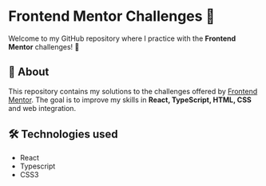 # Frontend Mentor Challenges 🚀

Welcome to my GitHub repository where I practice with the **Frontend Mentor** challenges! 🎯

## 📌 About
This repository contains my solutions to the challenges offered by [Frontend Mentor](https://www.frontendmentor.io/). The goal is to improve my skills in **React, TypeScript, HTML, CSS** and web integration.

## 🛠️ Technologies used
- React
- Typescript
- CSS3